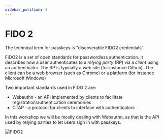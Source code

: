 ```yaml
---
sidebar_position: 4
---
```


# FIDO 2

The technical term for passkeys is "discoverable FIDO2 credentials".

FIDO2 is a set of open standards for passwordless authentication.
It describes how a user authenticates to a _relying party_ (RP) via a _client_ using an authenticator.
The RP is typically a web site (for instance Github).
The client can be a web browser (such as Chrome) or a platform (for instance Microsoft Windows)

Two important standards used in FIDO 2 are:

- Webauthn - an API implemented by clients to facilitate registration/authentication ceremonies
- CTAP - a protocol for clients to interface with authenticators

In this workshop we will be mostly dealing with Webauthn, as that is the API used by relying parties to let users sign in with passkeys.

![FIDO2](/img/platform-roaming-figure2.png)